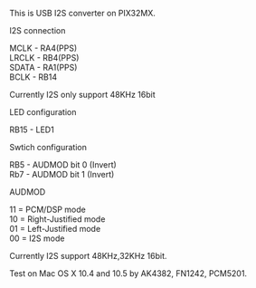 This is USB I2S converter on PIX32MX.  

I2S connection  

MCLK - RA4(PPS)  
LRCLK - RB4(PPS)  
SDATA - RA1(PPS)  
BCLK - RB14  

Currently I2S only support 48KHz 16bit  

LED configuration

RB15 - LED1

Swtich configuration

RB5 - AUDMOD bit 0 (Invert)  
Rb7 - AUDMOD bit 1 (Invert)  

AUDMOD

11 = PCM/DSP mode  
10 = Right-Justified mode  
01 = Left-Justified mode  
00 = I2S mode  

Currently I2S support 48KHz,32KHz 16bit.

Test on Mac OS X 10.4 and 10.5 by AK4382, FN1242, PCM5201.
